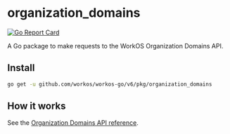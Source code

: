 # organization_domains

[![Go Report Card](https://img.shields.io/badge/dev-reference-007d9c?logo=go&logoColor=white&style=flat)](https://pkg.go.dev/github.com/workos/workos-go/v6/pkg/organization_domains)

A Go package to make requests to the WorkOS Organization Domains API.

## Install

```sh
go get -u github.com/workos/workos-go/v6/pkg/organization_domains
```

## How it works

See the [Organization Domains API reference](https://workos.com/docs/reference/domain-verification).
